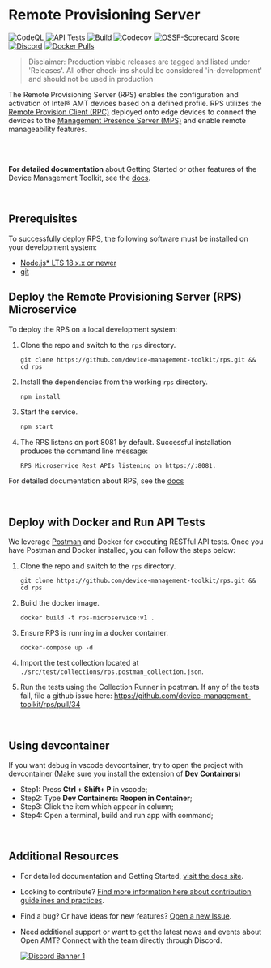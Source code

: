 # Remote Provisioning Server

![CodeQL](https://img.shields.io/github/actions/workflow/status/device-manageement-toolkit/rps/codeql-analysis.yml?style=for-the-badge&label=CodeQL&logo=github)
![API Tests](https://img.shields.io/github/actions/workflow/status/device-manageement-toolkit/rps/api-test.yml?style=for-the-badge&label=API%20Test&logo=postman)
![Build](https://img.shields.io/github/actions/workflow/status/device-manageement-toolkit/rps/node.js.yml?style=for-the-badge&logo=github)
![Codecov](https://img.shields.io/codecov/c/github/device-manageement-toolkit/rps?style=for-the-badge&logo=codecov)
[![OSSF-Scorecard Score](https://img.shields.io/ossf-scorecard/github.com/device-manageement-toolkit/rps?style=for-the-badge&label=OSSF%20Score)](https://api.securityscorecards.dev/projects/github.com/device-manageement-toolkit/rps)
[![Discord](https://img.shields.io/discord/1063200098680582154?style=for-the-badge&label=Discord&logo=discord&logoColor=white&labelColor=%235865F2&link=https%3A%2F%2Fdiscord.gg%2FDKHeUNEWVH)](https://discord.gg/DKHeUNEWVH)
[![Docker Pulls](https://img.shields.io/docker/pulls/intel/oact-rps?style=for-the-badge&logo=docker)](https://hub.docker.com/r/intel/oact-rps)

> Disclaimer: Production viable releases are tagged and listed under 'Releases'. All other check-ins should be considered 'in-development' and should not be used in production

The Remote Provisioning Server (RPS) enables the configuration and activation of Intel® AMT devices based on a defined profile. RPS utilizes the [Remote Provision Client (RPC)](https://github.com/device-management-toolkit/rpc-go) deployed onto edge devices to connect the devices to the [Management Presence Server (MPS)](https://github.com/device-management-toolkit/mps) and enable remote manageability features.

<br><br>

**For detailed documentation** about Getting Started or other features of the Device Management Toolkit, see the [docs](https://device-management-toolkit.github.io/docs/).

<br>

## Prerequisites

To successfully deploy RPS, the following software must be installed on your development system:

- [Node.js\* LTS 18.x.x or newer](https://nodejs.org/en/)
- [git](https://git-scm.com/downloads)

## Deploy the Remote Provisioning Server (RPS) Microservice

To deploy the RPS on a local development system:

1. Clone the repo and switch to the `rps` directory.

   ```
   git clone https://github.com/device-management-toolkit/rps.git && cd rps
   ```

2. Install the dependencies from the working `rps` directory.

   ```bash
   npm install
   ```

3. Start the service.

   ```bash
   npm start
   ```

4. The RPS listens on port 8081 by default. Successful installation produces the command line message:

   ```
   RPS Microservice Rest APIs listening on https://:8081.
   ```

For detailed documentation about RPS, see the [docs](https://device-management-toolkit.github.io/docs/)

<br>

## Deploy with Docker and Run API Tests

We leverage [Postman](https://www.postman.com/) and Docker for executing RESTful API tests. Once you have Postman and Docker installed, you can follow the steps below:

1. Clone the repo and switch to the `rps` directory.

   ```
   git clone https://github.com/device-management-toolkit/rps.git && cd rps
   ```

2. Build the docker image.

   ```
   docker build -t rps-microservice:v1 .
   ```

3. Ensure RPS is running in a docker container.

   ```
   docker-compose up -d
   ```

4. Import the test collection located at `./src/test/collections/rps.postman_collection.json`.

5. Run the tests using the Collection Runner in postman. If any of the tests fail, file a github issue here: https://github.com/device-management-toolkit/rps/pull/34

<br>

## Using devcontainer

If you want debug in vscode devcontainer, try to open the project with devcontainer (Make sure you install the extension of **Dev Containers**)

- Step1: Press **Ctrl + Shift+ P** in vscode;
- Step2: Type **Dev Containers: Reopen in Container**;
- Step3: Click the item which appear in column;
- Step4: Open a terminal, build and run app with command;

<br>

## Additional Resources

- For detailed documentation and Getting Started, [visit the docs site](https://device-management-toolkit.github.io/docs).

- Looking to contribute? [Find more information here about contribution guidelines and practices](.\CONTRIBUTING.md).

- Find a bug? Or have ideas for new features? [Open a new Issue](https://github.com/device-management-toolkit/rps/issues).

- Need additional support or want to get the latest news and events about Open AMT? Connect with the team directly through Discord.

  [![Discord Banner 1](https://discordapp.com/api/guilds/1063200098680582154/widget.png?style=banner2)](https://discord.gg/DKHeUNEWVH)

